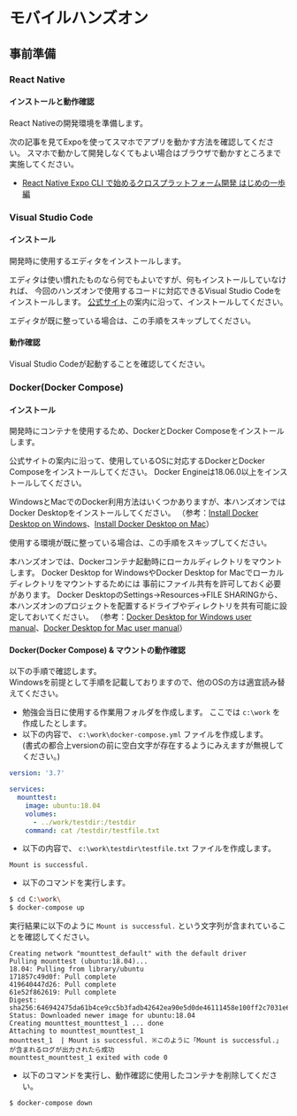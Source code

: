 # モバイルハンズオン

## 事前準備

### React Native

#### インストールと動作確認

React Nativeの開発環境を準備します。

次の記事を見てExpoを使ってスマホでアプリを動かす方法を確認してください。
スマホで動かして開発しなくてもよい場合はブラウザで動かすところまで実施してください。

- [React Native Expo CLI で始めるクロスプラットフォーム開発 はじめの一歩編](https://www.cresco.co.jp/blog/entry/12928/)

### Visual Studio Code

#### インストール

開発時に使用するエディタをインストールします。

エディタは使い慣れたものなら何でもよいですが、何もインストールしていなければ、
今回のハンズオンで使用するコードに対応できるVisual Studio Codeをインストールします。
[公式サイト](https://azure.microsoft.com/ja-jp/products/visual-studio-code/)の案内に沿って、インストールしてください。

エディタが既に整っている場合は、この手順をスキップしてください。

#### 動作確認

Visual Studio Codeが起動することを確認してください。

### Docker(Docker Compose)

#### インストール

開発時にコンテナを使用するため、DockerとDocker Composeをインストールします。

公式サイトの案内に沿って、使用しているOSに対応するDockerとDocker Composeをインストールしてください。
Docker Engineは18.06.0以上をインストールしてください。

WindowsとMacでのDocker利用方法はいくつかありますが、本ハンズオンではDocker Desktopをインストールしてください。
（参考：[Install Docker Desktop on Windows](https://docs.docker.com/docker-for-windows/install/)、[Install Docker Desktop on Mac](https://docs.docker.com/docker-for-mac/install/)）

使用する環境が既に整っている場合は、この手順をスキップしてください。

本ハンズオンでは、Dockerコンテナ起動時にローカルディレクトリをマウントします。
Docker Desktop for WindowsやDocker Desktop for Macでローカルディレクトリをマウントするためには
事前にファイル共有を許可しておく必要があります。
Docker DesktopのSettings→Resources→FILE SHARINGから、本ハンズオンのプロジェクトを配置するドライブやディレクトリを共有可能に設定しておいてください。
（参考：[Docker Desktop for Windows user manual](https://docs.docker.com/docker-for-windows/)、[Docker Desktop for Mac user manual](https://docs.docker.com/docker-for-mac/)）

#### Docker(Docker Compose) & マウントの動作確認

以下の手順で確認します。  
Windowsを前提として手順を記載しておりますので、他のOSの方は適宜読み替えてください。

- 勉強会当日に使用する作業用フォルダを作成します。 ここでは `c:\work` を作成したとします。
- 以下の内容で、 `c:\work\docker-compose.yml` ファイルを作成します。  
  (書式の都合上versionの前に空白文字が存在するようにみえますが無視してください。)
```yaml
version: '3.7'

services:
  mounttest:
    image: ubuntu:18.04
    volumes:
      - ../work/testdir:/testdir
    command: cat /testdir/testfile.txt
```
- 以下の内容で、 `c:\work\testdir\testfile.txt` ファイルを作成します。  
```text
Mount is successful.
```
- 以下のコマンドを実行します。
```bash
$ cd C:\work\
$ docker-compose up 
```
実行結果に以下のように `Mount is successful.` という文字列が含まれていることを確認してください。
```text
Creating network "mounttest_default" with the default driver
Pulling mounttest (ubuntu:18.04)...
18.04: Pulling from library/ubuntu
171857c49d0f: Pull complete
419640447d26: Pull complete
61e52f862619: Pull complete
Digest: sha256:646942475da61b4ce9cc5b3fadb42642ea90e5d0de46111458e100ff2c7031e6
Status: Downloaded newer image for ubuntu:18.04
Creating mounttest_mounttest_1 ... done
Attaching to mounttest_mounttest_1
mounttest_1  | Mount is successful. ※このように「Mount is successful.」が含まれるログが出力されたら成功
mounttest_mounttest_1 exited with code 0
```
- 以下のコマンドを実行し、動作確認に使用したコンテナを削除してください。
```bash
$ docker-compose down 
```
